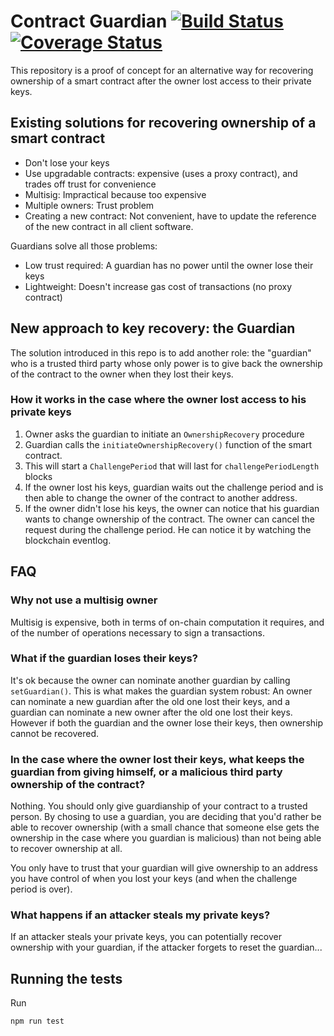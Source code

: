 # Contract Guardian [![Build Status](https://travis-ci.com/gjgd/contract-guardian.svg?branch=master)](https://travis-ci.com/gjgd/contract-guardian) [![Coverage Status](https://coveralls.io/repos/github/gjgd/contract-guardian/badge.svg?branch=master)](https://coveralls.io/github/gjgd/contract-guardian?branch=master)

This repository is a proof of concept for an alternative way for recovering ownership of a smart contract after the owner lost access to their private keys.

## Existing solutions for recovering ownership of a smart contract

- Don't lose your keys
- Use upgradable contracts: expensive (uses a proxy contract), and trades off trust for convenience
- Multisig: Impractical because too expensive
- Multiple owners: Trust problem
- Creating a new contract: Not convenient, have to update the reference of the new contract in all client software.

Guardians solve all those problems:

- Low trust required: A guardian has no power until the owner lose their keys
- Lightweight: Doesn't increase gas cost of transactions (no proxy contract)


## New approach to key recovery: the Guardian

The solution introduced in this repo is to add another role: the "guardian" who is a trusted third party whose only power is to give back the ownership of the contract to the owner when they lost their keys.


### How it works in the case where the owner lost access to his private keys

1) Owner asks the guardian to initiate an `OwnershipRecovery` procedure
2) Guardian calls the `initiateOwnershipRecovery()` function of the smart contract.
3) This will start a `ChallengePeriod` that will last for `challengePeriodLength` blocks
4) If the owner lost his keys, guardian waits out the challenge period and is then able to change the owner of the contract to another address.
5) If the owner didn't lose his keys, the owner can notice that his guardian wants to change ownership of the contract. The owner can cancel the request during the challenge period. He can notice it by watching the blockchain eventlog. 



## FAQ

### Why not use a multisig owner

Multisig is expensive, both in terms of on-chain computation it requires, and of the number of operations necessary to sign a transactions.

### What if the guardian loses their keys?

It's ok because the owner can nominate another guardian by calling `setGuardian()`. This is what makes the guardian system robust: An owner can nominate a new guardian after the old one lost their keys, and a guardian can nominate a new owner after the old one lost their keys. However if both the guardian and the owner lose their keys, then ownership cannot be recovered.

### In the case where the owner lost their keys, what keeps the guardian from giving himself, or a malicious third party ownership of the contract?

Nothing. You should only give guardianship of your contract to a trusted person. By chosing to use a guardian, you are deciding that you'd rather be able to recover ownership (with a small chance that someone else gets the ownership in the case where you guardian is malicious) than not being able to recover ownership at all.

You only have to trust that your guardian will give ownership to an address you have control of when you lost your keys (and when the challenge period is over).

### What happens if an attacker steals my private keys?

If an attacker steals your private keys, you can potentially recover ownership with your guardian, if the attacker forgets to reset the guardian...


## Running the tests

Run 
```
npm run test
```

